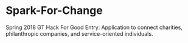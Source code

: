 # Spark-For-Change
Spring 2018 GT Hack For Good Entry: Application to connect charities, philanthropic companies, and service-oriented individuals. 
